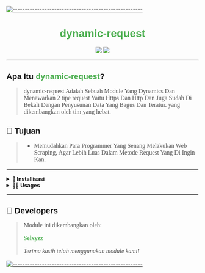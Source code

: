 <!DOCTYPE html>
<html>
<body>
  
<!-- Header dengan Divider -->
[![-----------------------------------------------------](https://raw.githubusercontent.com/andreasbm/readme/master/assets/lines/colored.png)](#table-of-contents)
<h1 style="text-align: center; font-family: Arial, sans-serif; color: #4CAF50;">dynamic-request</h1>

<!-- Badge -->
<p style="text-align: center;">
  <img src="https://img.shields.io/badge/AUTHOR-Selxyz-green.svg?style=for-the-badge&logo=github">
  <img src="https://img.shields.io/badge/AIOS-green.svg?style=for-the-badge&logo=apple">
</p>
<hr style="border: 1px solid #ddd;">

<!-- Apa Itu Aios -->
<h2 style="font-family: Arial, sans-serif;">Apa Itu <span style="color: #4CAF50;">dynamic-request</span>?</h2>
<blockquote style="font-size: 16px; font-family: Georgia, serif; color: #555;">
  dynamic-request Adalah Sebuah Module Yang Dynamics Dan Menawarkan 2 tipe request Yaitu Https Dan Http Dan Juga Sudah Di Bekali Dengan Penyusunan Data Yang Bagus Dan Teratur.</strong> yang dikembangkan oleh tim yang hebat.
</blockquote>

<!-- Tujuan -->
<h2 style="font-family: Arial, sans-serif;">🎯 Tujuan</h2>
<blockquote style="font-size: 16px; font-family: Georgia, serif; color: #555;">
  <ul>
    <li>Memudahkan Para Programmer Yang Senang Melakukan Web Scraping, Agar Lebih Luas Dalam Metode Request Yang Di Ingin Kan.</li>
  </ul>
</blockquote>
<hr style="border: 1px solid #ddd;">

<!-- Install dan Penggunaan -->
<details>
  <summary><strong>💾 Installisasi</strong></summary>
  <pre>
  <code>npm i dynamic-request</code>
  </pre>
</details>
<details>
  <summary><strong>👨‍💻 Usages</strong></summary>
  
```javascript
const request = require('dynamic-request');

// Request menggunakan HTTPS
(async () => {
  try {
    const response = await request({
      protocol: 'https', // Memilih HTTPS
      method: 'GET',
      hostname: 'api.example.com',
      path: '/v1/data',
      headers: {
        'Authorization': 'Bearer your-token',
        'Accept': 'application/json',
      },
    });

    console.log('Response Data (HTTPS):', response);
  } catch (error) {
    console.error('Error (HTTPS):', error);
  }
})();

const request = require('dynamic-request');

// Request menggunakan HTTP
(async () => {
  try {
    const response = await request({
      protocol: 'http', // Memilih HTTP
      method: 'GET',
      hostname: 'example.com',
      path: '/',
      headers: {
        'Accept': 'text/html', // Meminta HTML
      },
    });

    console.log('Response Data (HTTP):', response);
  } catch (error) {
    console.error('Error (HTTP):', error);
  }
})();
 ```
</details>
<hr style="border: 1px solid #ddd;">
<!-- Developers --> 
<h2 style="font-family: Arial, sans-serif;">👥 Developers</h2> 
<blockquote style="font-size: 16px; font-family: Georgia, serif; color: #555;"> <p>Module ini dikembangkan oleh:</p>
<p><a href="https://wa.me/6282181938329" style="color: #4CAF50; text-decoration: none;"><strong>Selxyzz</strong></a></p> 
<p><em>Terima kasih telah menggunakan module kami!</em></p> 
</blockquote> 
<!-- Footer Divider -->

[![-----------------------------------------------------](https://raw.githubusercontent.com/andreasbm/readme/master/assets/lines/colored.png)](#table-of-contents)
